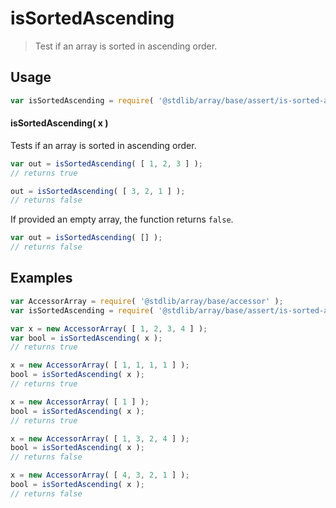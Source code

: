 <!--

@license Apache-2.0

Copyright (c) 2025 The Stdlib Authors.

Licensed under the Apache License, Version 2.0 (the "License");
you may not use this file except in compliance with the License.
You may obtain a copy of the License at

   http://www.apache.org/licenses/LICENSE-2.0

Unless required by applicable law or agreed to in writing, software
distributed under the License is distributed on an "AS IS" BASIS,
WITHOUT WARRANTIES OR CONDITIONS OF ANY KIND, either express or implied.
See the License for the specific language governing permissions and
limitations under the License.

-->

# isSortedAscending

> Test if an array is sorted in ascending order.

<!-- Section to include introductory text. Make sure to keep an empty line after the intro `section` element and another before the `/section` close. -->

<section class="intro">

</section>

<!-- /.intro -->

<!-- Package usage documentation. -->

<section class="usage">

## Usage

```javascript
var isSortedAscending = require( '@stdlib/array/base/assert/is-sorted-ascending' );
```

#### isSortedAscending( x )

Tests if an array is sorted in ascending order.

```javascript
var out = isSortedAscending( [ 1, 2, 3 ] );
// returns true

out = isSortedAscending( [ 3, 2, 1 ] );
// returns false
```

If provided an empty array, the function returns `false`.

```javascript
var out = isSortedAscending( [] );
// returns false
```

</section>

<!-- /.usage -->

<!-- Package usage notes. Make sure to keep an empty line after the `section` element and another before the `/section` close. -->

<section class="notes">

</section>

<!-- /.notes -->

<!-- Package usage examples. -->

<section class="examples">

## Examples

<!-- eslint no-undef: "error" -->

```javascript
var AccessorArray = require( '@stdlib/array/base/accessor' );
var isSortedAscending = require( '@stdlib/array/base/assert/is-sorted-ascending' );

var x = new AccessorArray( [ 1, 2, 3, 4 ] );
var bool = isSortedAscending( x );
// returns true

x = new AccessorArray( [ 1, 1, 1, 1 ] );
bool = isSortedAscending( x );
// returns true

x = new AccessorArray( [ 1 ] );
bool = isSortedAscending( x );
// returns true

x = new AccessorArray( [ 1, 3, 2, 4 ] );
bool = isSortedAscending( x );
// returns false

x = new AccessorArray( [ 4, 3, 2, 1 ] );
bool = isSortedAscending( x );
// returns false
```

</section>

<!-- /.examples -->

<!-- Section to include cited references. If references are included, add a horizontal rule *before* the section. Make sure to keep an empty line after the `section` element and another before the `/section` close. -->

<section class="references">

</section>

<!-- /.references -->

<!-- Section for related `stdlib` packages. Do not manually edit this section, as it is automatically populated. -->

<section class="related">

</section>

<!-- /.related -->

<!-- Section for all links. Make sure to keep an empty line after the `section` element and another before the `/section` close. -->

<section class="links">

</section>

<!-- /.links -->
